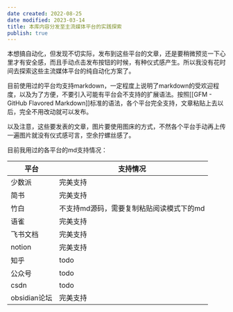```yaml
---
date created: 2022-08-25
date modified: 2023-03-14
title: 本库内容分发至主流媒体平台的实践探索
publish: true
---
```

本想搞自动化，但发现不切实际，发布到这些平台的文章，还是要稍微预览一下心里才有安全感，而且手动点击发布按钮的时候，有种仪式感产生。所以我没有花时间去探索这些主流媒体平台的纯自动化方案了。

目前使用过的平台均支持markdown，一定程度上说明了markdown的受欢迎程度，以及为了方便，不要引入可能有平台会不支持的扩展语法。按照[[GFM - GitHub Flavored Markdown]]标准的语法，各个平台完全支持，文章粘贴上去以后，完全不用改动就可以发布。

以及注意，这些要发表的文章，图片要使用图床的方式，不然各个平台手动再上传一遍图片就没有仪式感可言，空余拧螺丝感了。

目前我用过的各平台的md支持情况：

| 平台         | 支持情况                   |
| ---------- | ---------------------- |
| 少数派        | 完美支持                   |
| 简书         | 完美支持                   |
| 竹白         | 不支持md源码，需要复制粘贴阅读模式下的md |
| 语雀         | 完美支持                   |
| 飞书文档       | 完美支持                   |
| notion     | 完美支持                   |
| 知乎         | todo                   |
| 公众号        | todo                   |
| csdn       | todo                   |
| obsidian论坛 | 完美支持                   |